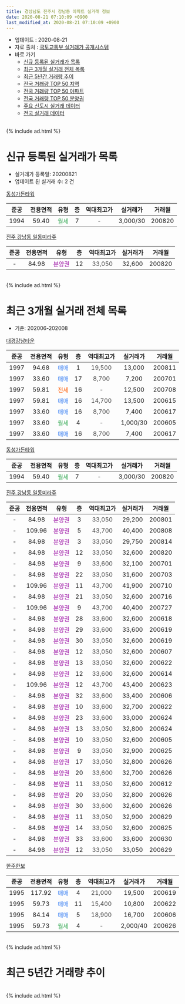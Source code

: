 ```yaml
---
title: 경상남도 진주시 강남동 아파트 실거래 정보
date: 2020-08-21 07:10:09 +0900
last_modified_at: 2020-08-21 07:10:09 +0900
---
```


* 업데이트 : 2020-08-21
* 자료 출처 : [국토교통부 실거래가 공개시스템](http://rt.molit.go.kr)
* 바로 가기
    * [신규 등록된 실거래가 목록](#신규-등록된-실거래가-목록)
    * [최근 3개월 실거래 전체 목록](#최근-3개월-실거래-전체-목록)
    * [최근 5년간 거래량 추이](#최근-5년간-거래량-추이)
    * [전국 거래량 TOP 50 지역](https://inasie.github.io/apt-trade-info/최근-3개월-전국에서-가장-거래가-많이-발생한-지역)
    * [전국 거래량 TOP 50 아파트](https://inasie.github.io/apt-trade-info/최근-3개월-전국에서-가장-거래가-많이-발생한-아파트)
    * [전국 거래량 TOP 50 분양권](https://inasie.github.io/apt-trade-info/최근-3개월-전국에서-가장-거래가-많이-발생한-분양권)
    * [주요 신도시 실거래 데이터](https://inasie.github.io/apt-trade-info/주요-신도시)
    * [전국 실거래 데이터](https://inasie.github.io/apt-trade-info/전국)
<br>
{% include ad.html %}
<br>

# 신규 등록된 실거래가 목록
* 실거래가 등록일: 20200821
* 업데이트 된 실거래 수: 2 건


[동성가든타워](https://search.naver.com/search.naver?query=%EA%B2%BD%EC%83%81%EB%82%A8%EB%8F%84+%EC%A7%84%EC%A3%BC%EC%8B%9C+%EA%B0%95%EB%82%A8%EB%8F%99+%EB%8F%99%EC%84%B1%EA%B0%80%EB%93%A0%ED%83%80%EC%9B%8C)

|준공|전용면적|유형|층|역대최고가|실거래가|거래월|
|:---:|:---:|:---:|:---:|:---:|:---:|:---:|
|1994|59.40|<span style="color:#34a853">월세</span>|7|<span style="color:#444444">-</span>|3,000/30|200820|

[진주 강남동 일동미라주](https://search.naver.com/search.naver?query=%EA%B2%BD%EC%83%81%EB%82%A8%EB%8F%84+%EC%A7%84%EC%A3%BC%EC%8B%9C+%EA%B0%95%EB%82%A8%EB%8F%99+%EC%A7%84%EC%A3%BC+%EA%B0%95%EB%82%A8%EB%8F%99+%EC%9D%BC%EB%8F%99%EB%AF%B8%EB%9D%BC%EC%A3%BC)

|준공|전용면적|유형|층|역대최고가|실거래가|거래월|
|:---:|:---:|:---:|:---:|:---:|:---:|:---:|
|-|84.98|<span style="color:#9C11A5">분양권</span>|12|<span style="color:#444444">33,050</span>|32,600|200820|


<br>
{% include ad.html %}
<br>

# 최근 3개월 실거래 전체 목록
* 기준: 202006-202008


[대경강남타운](https://search.naver.com/search.naver?query=%EA%B2%BD%EC%83%81%EB%82%A8%EB%8F%84+%EC%A7%84%EC%A3%BC%EC%8B%9C+%EA%B0%95%EB%82%A8%EB%8F%99+%EB%8C%80%EA%B2%BD%EA%B0%95%EB%82%A8%ED%83%80%EC%9A%B4)

|준공|전용면적|유형|층|역대최고가|실거래가|거래월|
|:---:|:---:|:---:|:---:|:---:|:---:|:---:|
|1997|94.68|<span style="color:#4285f3">매매</span>|1|<span style="color:#444444">19,500</span>|13,000|200811|
|1997|33.60|<span style="color:#4285f3">매매</span>|17|<span style="color:#444444">8,700</span>|7,200|200701|
|1997|59.81|<span style="color:#ff5a00">전세</span>|16|<span style="color:#444444">-</span>|12,500|200708|
|1997|59.81|<span style="color:#4285f3">매매</span>|16|<span style="color:#444444">14,700</span>|13,500|200615|
|1997|33.60|<span style="color:#4285f3">매매</span>|16|<span style="color:#444444">8,700</span>|7,400|200617|
|1997|33.60|<span style="color:#34a853">월세</span>|4|<span style="color:#444444">-</span>|1,000/30|200605|
|1997|33.60|<span style="color:#4285f3">매매</span>|16|<span style="color:#444444">8,700</span>|7,400|200617|

[동성가든타워](https://search.naver.com/search.naver?query=%EA%B2%BD%EC%83%81%EB%82%A8%EB%8F%84+%EC%A7%84%EC%A3%BC%EC%8B%9C+%EA%B0%95%EB%82%A8%EB%8F%99+%EB%8F%99%EC%84%B1%EA%B0%80%EB%93%A0%ED%83%80%EC%9B%8C)

|준공|전용면적|유형|층|역대최고가|실거래가|거래월|
|:---:|:---:|:---:|:---:|:---:|:---:|:---:|
|1994|59.40|<span style="color:#34a853">월세</span>|7|<span style="color:#444444">-</span>|3,000/30|200820|

[진주 강남동 일동미라주](https://search.naver.com/search.naver?query=%EA%B2%BD%EC%83%81%EB%82%A8%EB%8F%84+%EC%A7%84%EC%A3%BC%EC%8B%9C+%EA%B0%95%EB%82%A8%EB%8F%99+%EC%A7%84%EC%A3%BC+%EA%B0%95%EB%82%A8%EB%8F%99+%EC%9D%BC%EB%8F%99%EB%AF%B8%EB%9D%BC%EC%A3%BC)

|준공|전용면적|유형|층|역대최고가|실거래가|거래월|
|:---:|:---:|:---:|:---:|:---:|:---:|:---:|
|-|84.98|<span style="color:#9C11A5">분양권</span>|3|<span style="color:#444444">33,050</span>|29,200|200801|
|-|109.96|<span style="color:#9C11A5">분양권</span>|5|<span style="color:#444444">43,700</span>|40,400|200808|
|-|84.98|<span style="color:#9C11A5">분양권</span>|3|<span style="color:#444444">33,050</span>|29,750|200814|
|-|84.98|<span style="color:#9C11A5">분양권</span>|12|<span style="color:#444444">33,050</span>|32,600|200820|
|-|84.98|<span style="color:#9C11A5">분양권</span>|9|<span style="color:#444444">33,600</span>|32,100|200701|
|-|84.98|<span style="color:#9C11A5">분양권</span>|22|<span style="color:#444444">33,050</span>|31,600|200703|
|-|109.96|<span style="color:#9C11A5">분양권</span>|11|<span style="color:#444444">43,700</span>|41,900|200710|
|-|84.98|<span style="color:#9C11A5">분양권</span>|21|<span style="color:#444444">33,050</span>|32,600|200716|
|-|109.96|<span style="color:#9C11A5">분양권</span>|9|<span style="color:#444444">43,700</span>|40,400|200727|
|-|84.98|<span style="color:#9C11A5">분양권</span>|28|<span style="color:#444444">33,600</span>|32,600|200618|
|-|84.98|<span style="color:#9C11A5">분양권</span>|29|<span style="color:#444444">33,600</span>|33,600|200619|
|-|84.98|<span style="color:#9C11A5">분양권</span>|30|<span style="color:#444444">33,050</span>|32,600|200619|
|-|84.98|<span style="color:#9C11A5">분양권</span>|12|<span style="color:#444444">33,050</span>|32,600|200607|
|-|84.98|<span style="color:#9C11A5">분양권</span>|13|<span style="color:#444444">33,050</span>|32,600|200622|
|-|84.98|<span style="color:#9C11A5">분양권</span>|12|<span style="color:#444444">33,600</span>|32,600|200614|
|-|109.96|<span style="color:#9C11A5">분양권</span>|12|<span style="color:#444444">43,700</span>|43,400|200623|
|-|84.98|<span style="color:#9C11A5">분양권</span>|32|<span style="color:#444444">33,600</span>|33,400|200606|
|-|84.98|<span style="color:#9C11A5">분양권</span>|10|<span style="color:#444444">33,600</span>|32,700|200622|
|-|84.98|<span style="color:#9C11A5">분양권</span>|23|<span style="color:#444444">33,600</span>|33,000|200624|
|-|84.98|<span style="color:#9C11A5">분양권</span>|13|<span style="color:#444444">33,050</span>|32,800|200624|
|-|84.98|<span style="color:#9C11A5">분양권</span>|10|<span style="color:#444444">33,050</span>|32,600|200605|
|-|84.98|<span style="color:#9C11A5">분양권</span>|9|<span style="color:#444444">33,050</span>|32,900|200625|
|-|84.98|<span style="color:#9C11A5">분양권</span>|17|<span style="color:#444444">33,050</span>|32,800|200626|
|-|84.98|<span style="color:#9C11A5">분양권</span>|20|<span style="color:#444444">33,600</span>|32,700|200626|
|-|84.98|<span style="color:#9C11A5">분양권</span>|11|<span style="color:#444444">33,050</span>|32,600|200612|
|-|84.98|<span style="color:#9C11A5">분양권</span>|20|<span style="color:#444444">33,050</span>|32,800|200626|
|-|84.98|<span style="color:#9C11A5">분양권</span>|30|<span style="color:#444444">33,600</span>|32,600|200626|
|-|84.98|<span style="color:#9C11A5">분양권</span>|11|<span style="color:#444444">33,050</span>|32,900|200629|
|-|84.98|<span style="color:#9C11A5">분양권</span>|14|<span style="color:#444444">33,050</span>|32,600|200625|
|-|84.98|<span style="color:#9C11A5">분양권</span>|33|<span style="color:#444444">33,600</span>|33,600|200630|
|-|84.98|<span style="color:#9C11A5">분양권</span>|12|<span style="color:#444444">33,050</span>|33,050|200629|

[한주한보](https://search.naver.com/search.naver?query=%EA%B2%BD%EC%83%81%EB%82%A8%EB%8F%84+%EC%A7%84%EC%A3%BC%EC%8B%9C+%EA%B0%95%EB%82%A8%EB%8F%99+%ED%95%9C%EC%A3%BC%ED%95%9C%EB%B3%B4)

|준공|전용면적|유형|층|역대최고가|실거래가|거래월|
|:---:|:---:|:---:|:---:|:---:|:---:|:---:|
|1995|117.92|<span style="color:#4285f3">매매</span>|4|<span style="color:#444444">21,000</span>|19,500|200619|
|1995|59.73|<span style="color:#4285f3">매매</span>|11|<span style="color:#444444">15,400</span>|10,800|200622|
|1995|84.14|<span style="color:#4285f3">매매</span>|5|<span style="color:#444444">18,900</span>|16,700|200606|
|1995|59.73|<span style="color:#34a853">월세</span>|4|<span style="color:#444444">-</span>|2,000/40|200626|


<br>
{% include ad.html %}
<br>

# 최근 5년간 거래량 추이


<div style="width:100%;">
    <canvas id="deal_progress" height="200"></canvas>
</div>

<script>
new Chart(document.getElementById("deal_progress"), {
    type: 'line',
    data: {
        labels: ['201508','201509','201510','201511','201512','201601','201602','201603','201604','201605','201606','201607','201608','201609','201610','201611','201612','201701','201702','201703','201704','201705','201706','201707','201708','201709','201710','201711','201712','201801','201802','201803','201804','201805','201806','201807','201808','201809','201810','201811','201812','201901','201902','201903','201904','201905','201906','201907','201908','201909','201910','201911','201912','202001','202002','202003','202004','202005','202006','202007','202008'],
        datasets: [{
            label: '매매',
            pointRadius: 1,
            data: [2, 4, 4, 2, 2, 1, 4, 6, 5, 1, 1, 3, 4, 2, 3, 6, 3, 1, 4, 2, 1, 2, 3, 2, 1, 4, 2, 3, 2, 13, 16, 5, 4, 3, 2, 1, 6, 1, 1, 1, 3, 1, 4, 3, 9, 3, 3, 0, 4, 2, 0, 4, 2, 0, 8, 3, 2, 5, 28, 6, 5],
            borderColor: "rgba(255, 201, 14, 1)",
            backgroundColor: "rgba(255, 201, 14, 0.5)",
            fill: false,
            lineTension: 0
        },{
            label: '전월세',
            pointRadius: 1,
            data: [2, 1, 0, 1, 1, 0, 0, 1, 2, 0, 0, 0, 0, 0, 1, 2, 0, 2, 1, 2, 1, 2, 0, 1, 2, 1, 0, 1, 1, 0, 1, 0, 0, 0, 0, 0, 2, 1, 0, 3, 0, 0, 2, 0, 1, 3, 0, 1, 0, 0, 1, 0, 0, 3, 1, 0, 0, 3, 2, 1, 1],
            borderColor: "rgba(0, 141, 185, 1)",
            backgroundColor: "rgba(0, 141, 185, 0.5)",
            fill: false,
            lineTension: 0
        }
        ]
    },
    options: {
        responsive: true,
        title: {
            display: false
        },
        tooltips: {
            mode: 'index',
            intersect: false
        },
        hover: {
            mode: 'nearest',
            intersect: true
        },
        scales: {
            xAxes: [{
                display: true,
                scaleLabel: {
                    display: true,
                    labelString: '년/월'
                }
            }],
            yAxes: [{
                display: true,
                ticks: {
                    suggestedMin: 0,
                },
                scaleLabel: {
                    display: true,
                    labelString: '실거래 수'
                }
            }]
        }
    }
});

</script>


<br>
{% include ad.html %}
<br>

